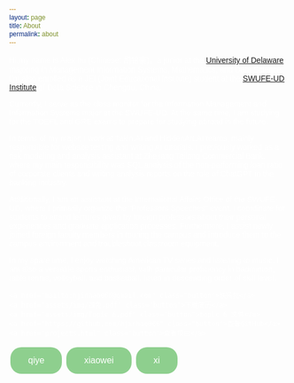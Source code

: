 ```yaml
---
layout: page
title: About
permalink: about
---
```

<head>
    <style>
        body {
          /*  background-color: #000000;  深色背景 */
            color: #ffffff; /* 白色文字 */
            font-family: Arial, sans-serif;
        }
        * {
           /*  color: #ffffff; 白色文字 */
            font-family: Arial, sans-serif;
        }
         .button {
            background-color: #8ecf8e; /* 浅绿色 */
            border: none;
            color: white;
            padding: 15px 32px;
            text-align: center;
            text-decoration: none;
            display: inline-block;
            font-size: 16px;
            margin: 4px 2px;
            cursor: pointer;
            border-radius: 20px; /* 圆润的边角 */
        }
        .button:hover {
            background-color: #7ec07e; /* 鼠标悬停时的颜色，稍微深一点的浅绿色 */
        }
        img {
            border-radius: 5px; /* 圆角边框 */
            box-shadow: 0 4px 8px 0 rgba(0,0,0,0.2); /* 阴影效果 */
        }
    </style>
</head>

Hi,my name is Alex hu (Chinese: 胡锦豪)，a junior at the [University of Delaware](https://lerner.udel.edu/), majoring in Management Information Systems, Mathematics, and Data Science. I’m also enrolled as a JEI (Joint Educational Institute) student at the [SWUFE-UD Institute](https://dids.swufe.edu.cn/) of Data Science in Chengdu, China.


Currently, I serve as the class monitor for the Information Management and Information Systems major at the SWUFE-UD. At the same time, I am studying for the TOEFL and GRE exams to prepare for studying abroad in the future.

In terms of my major, I work at Takin.AI and HiddenArt.AI teams, mainly responsible for website testing and writing AI tutorials. I previously worked as a risk modeling and analysis assistant at Zhejiang Tailong Commercial Bank, where my main responsibility was SQL analysis of the non-performing loan ratio of corporate clients and writing analysis reports on the role of ChatGPT in the banking industry.

Additionally, I am an assistant at the International Affairs Office of the SWUFE-UD, where I primarily organize the "Professors Speeches" event. I coordinate for students to attend lectures given by foreign professors about their personal experiences and graduate application processes. Furthermore, I assist newly joined foreign faculty members in touring the campus and introduce them to the campus environment and troubleshoot classroom equipment.

In my spare time, I enjoy watching American TV series and listening to music. I am also a versatile sports enthusiast, with particular proficiency in badminton, table tennis, volleyball, and basketball, listed in descending order of skill level.
 <!-- 添加按钮 -->
    <a href="mailto:hjinhao066@gmail.com" class="button">联系我</a>
    <a href="assets/img/推免.pdf" class="button">下载简历</a>
    <a href="assets/img/Topic 6.pdf" class="button">topic 6 文件</a>
    <a href="https://github.com/hjinhao066" class="button">查看GitHub</a>
    <a href="projects.html" class="button">查看项目</a>
<a href="assets/img/qiye.pdf" class="button">qiye</a>
<a href="assets/img/xioawei.pdf" class="button">xiaowei</a>
<a href="assets/img/xi.pdf" class="button">xi</a>


